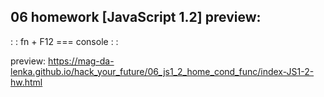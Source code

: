## 06 homework [JavaScript 1.2] preview:

: : fn + F12 === console : : 

preview: 
https://mag-da-lenka.github.io/hack_your_future/06_js1_2_home_cond_func/index-JS1-2-hw.html